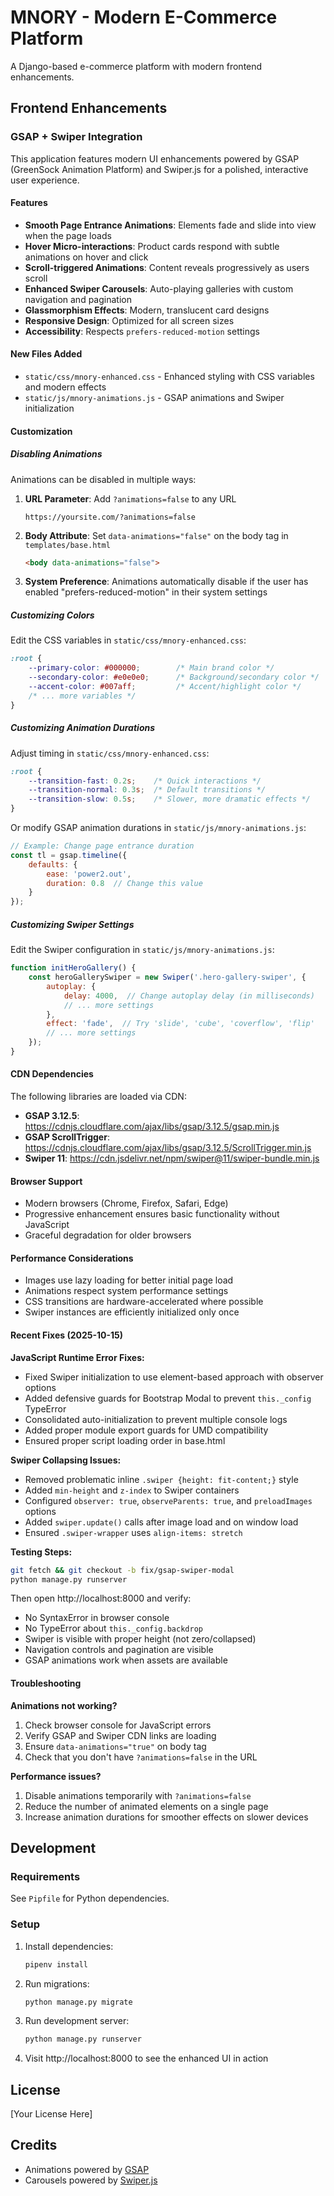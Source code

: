 # MNORY - Modern E-Commerce Platform

A Django-based e-commerce platform with modern frontend enhancements.

## Frontend Enhancements

### GSAP + Swiper Integration

This application features modern UI enhancements powered by GSAP (GreenSock Animation Platform) and Swiper.js for a polished, interactive user experience.

#### Features

- **Smooth Page Entrance Animations**: Elements fade and slide into view when the page loads
- **Hover Micro-interactions**: Product cards respond with subtle animations on hover and click
- **Scroll-triggered Animations**: Content reveals progressively as users scroll
- **Enhanced Swiper Carousels**: Auto-playing galleries with custom navigation and pagination
- **Glassmorphism Effects**: Modern, translucent card designs
- **Responsive Design**: Optimized for all screen sizes
- **Accessibility**: Respects `prefers-reduced-motion` settings

#### New Files Added

- `static/css/mnory-enhanced.css` - Enhanced styling with CSS variables and modern effects
- `static/js/mnory-animations.js` - GSAP animations and Swiper initialization

#### Customization

##### Disabling Animations

Animations can be disabled in multiple ways:

1. **URL Parameter**: Add `?animations=false` to any URL
   ```
   https://yoursite.com/?animations=false
   ```

2. **Body Attribute**: Set `data-animations="false"` on the body tag in `templates/base.html`
   ```html
   <body data-animations="false">
   ```

3. **System Preference**: Animations automatically disable if the user has enabled "prefers-reduced-motion" in their system settings

##### Customizing Colors

Edit the CSS variables in `static/css/mnory-enhanced.css`:

```css
:root {
    --primary-color: #000000;        /* Main brand color */
    --secondary-color: #e0e0e0;      /* Background/secondary color */
    --accent-color: #007aff;         /* Accent/highlight color */
    /* ... more variables */
}
```

##### Customizing Animation Durations

Adjust timing in `static/css/mnory-enhanced.css`:

```css
:root {
    --transition-fast: 0.2s;    /* Quick interactions */
    --transition-normal: 0.3s;  /* Default transitions */
    --transition-slow: 0.5s;    /* Slower, more dramatic effects */
}
```

Or modify GSAP animation durations in `static/js/mnory-animations.js`:

```javascript
// Example: Change page entrance duration
const tl = gsap.timeline({
    defaults: {
        ease: 'power2.out',
        duration: 0.8  // Change this value
    }
});
```

##### Customizing Swiper Settings

Edit the Swiper configuration in `static/js/mnory-animations.js`:

```javascript
function initHeroGallery() {
    const heroGallerySwiper = new Swiper('.hero-gallery-swiper', {
        autoplay: {
            delay: 4000,  // Change autoplay delay (in milliseconds)
            // ... more settings
        },
        effect: 'fade',  // Try 'slide', 'cube', 'coverflow', 'flip'
        // ... more settings
    });
}
```

#### CDN Dependencies

The following libraries are loaded via CDN:

- **GSAP 3.12.5**: https://cdnjs.cloudflare.com/ajax/libs/gsap/3.12.5/gsap.min.js
- **GSAP ScrollTrigger**: https://cdnjs.cloudflare.com/ajax/libs/gsap/3.12.5/ScrollTrigger.min.js
- **Swiper 11**: https://cdn.jsdelivr.net/npm/swiper@11/swiper-bundle.min.js

#### Browser Support

- Modern browsers (Chrome, Firefox, Safari, Edge)
- Progressive enhancement ensures basic functionality without JavaScript
- Graceful degradation for older browsers

#### Performance Considerations

- Images use lazy loading for better initial page load
- Animations respect system performance settings
- CSS transitions are hardware-accelerated where possible
- Swiper instances are efficiently initialized only once

#### Recent Fixes (2025-10-15)

**JavaScript Runtime Error Fixes:**
- Fixed Swiper initialization to use element-based approach with observer options
- Added defensive guards for Bootstrap Modal to prevent `this._config` TypeError
- Consolidated auto-initialization to prevent multiple console logs
- Added proper module export guards for UMD compatibility
- Ensured proper script loading order in base.html

**Swiper Collapsing Issues:**
- Removed problematic inline `.swiper {height: fit-content;}` style
- Added `min-height` and `z-index` to Swiper containers
- Configured `observer: true`, `observeParents: true`, and `preloadImages` options
- Added `swiper.update()` calls after image load and on window load
- Ensured `.swiper-wrapper` uses `align-items: stretch`

**Testing Steps:**
```bash
git fetch && git checkout -b fix/gsap-swiper-modal
python manage.py runserver
```
Then open http://localhost:8000 and verify:
- No SyntaxError in browser console
- No TypeError about `this._config.backdrop`
- Swiper is visible with proper height (not zero/collapsed)
- Navigation controls and pagination are visible
- GSAP animations work when assets are available

#### Troubleshooting

**Animations not working?**
1. Check browser console for JavaScript errors
2. Verify GSAP and Swiper CDN links are loading
3. Ensure `data-animations="true"` on body tag
4. Check that you don't have `?animations=false` in the URL

**Performance issues?**
1. Disable animations temporarily with `?animations=false`
2. Reduce the number of animated elements on a single page
3. Increase animation durations for smoother effects on slower devices

## Development

### Requirements

See `Pipfile` for Python dependencies.

### Setup

1. Install dependencies:
   ```bash
   pipenv install
   ```

2. Run migrations:
   ```bash
   python manage.py migrate
   ```

3. Run development server:
   ```bash
   python manage.py runserver
   ```

4. Visit http://localhost:8000 to see the enhanced UI in action

## License

[Your License Here]

## Credits

- Animations powered by [GSAP](https://greensock.com/gsap/)
- Carousels powered by [Swiper.js](https://swiperjs.com/)
